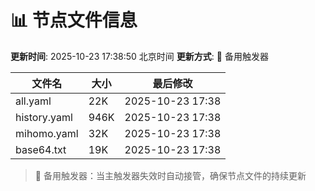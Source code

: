 # 📊 节点文件信息

**更新时间**: 2025-10-23 17:38:50 北京时间
**更新方式**: 🔄 备用触发器

| 文件名 | 大小 | 最后修改 |
|--------|------|----------|
| all.yaml | 22K | 2025-10-23 17:38 |
| history.yaml | 946K | 2025-10-23 17:38 |
| mihomo.yaml | 32K | 2025-10-23 17:38 |
| base64.txt | 19K | 2025-10-23 17:38 |

> 🔄 备用触发器：当主触发器失效时自动接管，确保节点文件的持续更新
